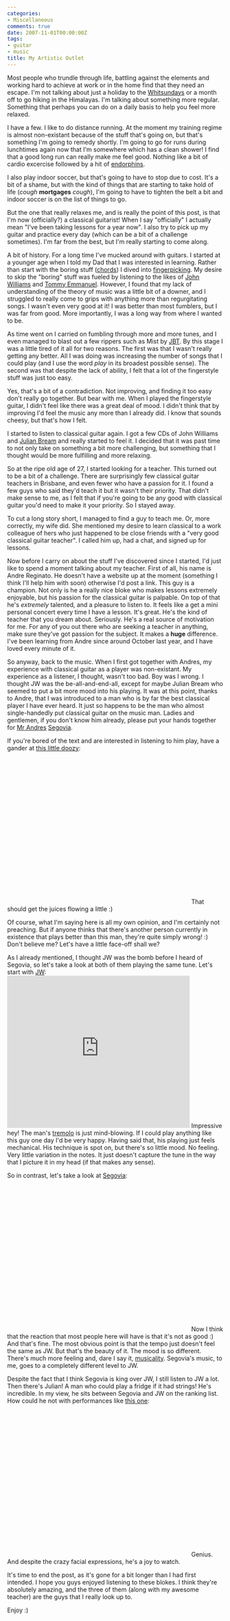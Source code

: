 ```yaml
---
categories:
- Miscellaneous
comments: true
date: 2007-11-01T00:00:00Z
tags:
- guitar
- music
title: My Artistic Outlet
---
```


Most people who trundle through life, battling against the elements and working hard to achieve at work or in the home find that they need an escape. I'm not talking about just a holiday to the <a href="http://www.whitsundaytourism.com/" title="Whitsundays">Whitsundays</a> or a month off to go hiking in the Himalayas. I'm talking about something more regular. Something that perhaps you can do on a daily basis to help you feel more relaxed.

I have a few. I like to do distance running. At the moment my training regime is almost non-existant because of the stuff that's going on, but that's something I'm going to remedy shortly. I'm going to go for runs during lunchtimes again now that I'm somewhere which has a clean shower! I find that a good long run can really make me feel good. Nothing like a bit of cardio excercise followed by a hit of <a href="http://en.wikipedia.org/wiki/Endorphin" title="Endorphin">endorphins</a>.

<!--more-->

I also play indoor soccer, but that's going to have to stop due to cost. It's a bit of a shame, but with the kind of things that are starting to take hold of life (*cough* <strong>mortgages</strong> *cough*), I'm going to have to tighten the belt a bit and indoor soccer is on the list of things to go.

But the one that really relaxes me, and is really the point of this post, is that I'm now (officially?) a classical guitarist! When I say "officially" I actually mean "I've been taking lessons for a year now". I also try to pick up my guitar and practice every day (which can be a bit of a challenge sometimes). I'm far from the best, but I'm really starting to come along.

A bit of history. For a long time I've mucked around with guitars. I started at a younger age when I told my Dad that I was interested in learning. Rather than start with the boring stuff (<a href="http://en.wikipedia.org/wiki/Chord_(music)" title="Chord (music)">chords</a>) I dived into <a href="http://en.wikipedia.org/wiki/Fingerpicking" title="Fingerstyle Guitar">fingerpicking</a>. My desire to skip the "boring" stuff was fueled by listening to the likes of <a href="http://en.wikipedia.org/wiki/John_Williams_%28guitarist%29" title="John Williams (guitarist)">John Williams</a> and <a href="http://en.wikipedia.org/wiki/Tommy_emmanuel" title="Tommy Emmanuel">Tommy Emmanuel</a>. However, I found that my lack of understanding of the theory of music was a little bit of a downer, and I struggled to really come to grips with anything more than regurgitating songs. I wasn't even very good at it! I was better than most fumblers, but I was far from good. More importantly, I was a long way from where I wanted to be.

As time went on I carried on fumbling through more and more tunes, and I even managed to blast out a few rippers such as Mist by <a href="http://www.johnbutlertrio.com/" title="John Butler Trio">JBT</a>. By this stage I was a little tired of it all for two reasons. The first was that I wasn't really getting any better. All I was doing was increasing the number of songs that I could play (and I use the word <em>play</em> in its broadest possible sense). The second was that despite the lack of ability, I felt that a lot of the fingerstyle stuff was just too easy.

Yes, that's a bit of a contradiction. Not improving, and finding it too easy don't really go together. But bear with me. When I played the fingerstyle guitar, I didn't feel like there was a great deal of mood. I didn't think that by improving I'd feel the music any more than I already did. I know that sounds cheesy, but that's how I felt.

I started to listen to classical guitar again. I got a few CDs of John Williams and <a href="http://en.wikipedia.org/wiki/Julian_Bream" title="Julian Bream">Julian Bream</a> and really started to feel it. I decided that it was past time to not only take on something a bit more challenging, but something that I thought would be more fulfilling and more relaxing.

So at the ripe old age of 27, I started looking for a teacher. This turned out to be a bit of a challenge. There are surprisingly few classical guitar teachers in Brisbane, and even fewer who have a passion for it. I found a few guys who said they'd teach it but it wasn't their priority. That didn't make sense to me, as I felt that if you're going to be any good with classical guitar you'd need to make it your priority. So I stayed away.

To cut a long story short, I managed to find a guy to teach me. Or, more correctly, my wife did. She mentioned my desire to learn classical to a work colleague of hers who just happened to be close friends with a "very good classical guitar teacher". I called him up, had a chat, and signed up for lessons.

Now before I carry on about the stuff I've discovered since I started, I'd just like to spend a moment talking about my teacher. First of all, his name is Andre Reginato. He doesn't have a website up at the moment (something I think I'll help him with soon) otherwise I'd post a link. This guy is a champion. Not only is he a really nice bloke who makes lessons extremely enjoyable, but his passion for the classical guitar is palpable. On top of that he's <em>extremely</em> talented, and a pleasure to listen to. It feels like a get a mini personal concert every time I have a lesson. It's great. He's the kind of teacher that you dream about. Seriously. He's a real source of motivation for me. For any of you out there who are seeking a teacher in anything, make sure they've got passion for the subject. It makes a <strong>huge</strong> difference. I've been learning from Andre since around October last year, and I have loved every minute of it.

So anyway, back to the music. When I first got together with Andres, my experience with classical guitar as a player was non-existant. My experience as a listener, I thought, wasn't too bad. Boy was I wrong. I thought JW was the be-all-and-end-all, except for maybe Julian Bream who seemed to put a bit more mood into his playing. It was at this point, thanks to Andre, that I was introduced to a man who is by far the best classical player I have ever heard. It just so happens to be the man who almost single-handedly put classical guitar on the music man. Ladies and gentlemen, if you don't know him already, please put your hands together for <a href="http://en.wikipedia.org/wiki/Andr%C3%A9s_Segovia" title="Andres Segovia @ Wikipedia">Mr Andres</a> <a href="http://www.classicalguitar.net/artists/segovia/" title="Andres Segovia">Segovia</a>.

If you're bored of the text and are interested in listening to him play, have a gander at <a href="http://www.youtube.com/watch?v=h7hAMYPgiqU" title="Andres Segovia">this little doozy</a>:
<object width="425" height="355"><param name="movie" value="http://www.youtube.com/v/h7hAMYPgiqU"></param><param name="wmode" value="transparent"></param><embed src="http://www.youtube.com/v/h7hAMYPgiqU" type="application/x-shockwave-flash" wmode="transparent" width="425" height="355"></embed></object>
That should get the juices flowing a little :)

Of course, what I'm saying here is all my own opinion, and I'm certainly not preaching. But if anyone thinks that there's another person currently in existence that plays better than this man, they're quite simply wrong! :) Don't believe me? Let's have a little face-off shall we?

As I already mentioned, I thought JW was the bomb before I heard of Segovia, so let's take a look at both of them playing the same tune. Let's start with <a href="http://www.youtube.com/watch?v=oEfFbuT3I6A" title="Asturias">JW</a>:
<object width="425" height="355"><param name="movie" value="http://www.youtube.com/v/oEfFbuT3I6A"></param><param name="wmode" value="transparent"></param><embed src="http://www.youtube.com/v/oEfFbuT3I6A" type="application/x-shockwave-flash" wmode="transparent" width="425" height="355"></embed></object>
Impressive hey! The man's <a href="http://en.wikipedia.org/wiki/Tremolo" title="Tremolo">tremolo</a> is just mind-blowing. If I could play anything like this guy one day I'd be very happy. Having said that, his playing just feels mechanical. His technique is spot on, but there's so little mood. No feeling. Very little variation in the notes. It just doesn't capture the tune in the way that I picture it in my head (if that makes any sense).

So in contrast, let's take a look at <a href="http://www.youtube.com/watch?v=iaaXr1AjQb8" title="Leyenda">Segovia</a>:
<object width="425" height="355"><param name="movie" value="http://www.youtube.com/v/iaaXr1AjQb8"></param><param name="wmode" value="transparent"></param><embed src="http://www.youtube.com/v/iaaXr1AjQb8" type="application/x-shockwave-flash" wmode="transparent" width="425" height="355"></embed></object>
Now I think that the reaction that most people here will have is that it's not as good :) And that's fine. The most obvious point is that the tempo just doesn't feel the same as JW. But that's the beauty of it. The mood is so different. There's much more feeling and, dare I say it, <a href="http://en.wikipedia.org/wiki/Musicality" title="Musicality">musicality</a>. Segovia's music, to me, goes to a completely different level to JW.

Despite the fact that I think Segovia is king over JW, I still listen to JW a lot. Then there's Julian! A man who could play a fridge if it had strings! He's incredible. In my view, he sits between Segovia and JW on the ranking list. How could he not with performances like <a href="http://www.youtube.com/watch?v=SbW4rYYKxhg" title="Julian Bream - Villa Lobos">this one</a>:
<object width="425" height="355"><param name="movie" value="http://www.youtube.com/v/SbW4rYYKxhg"></param><param name="wmode" value="transparent"></param><embed src="http://www.youtube.com/v/SbW4rYYKxhg" type="application/x-shockwave-flash" wmode="transparent" width="425" height="355"></embed></object>
Genius. And despite the crazy facial expressions, he's a joy to watch.

It's time to end the post, as it's gone for a bit longer than I had first intended. I hope you guys enjoyed listening to these blokes. I think they're absolutely amazing, and the three of them (along with my awesome teacher) are the guys that I really look up to.

Enjoy :)

